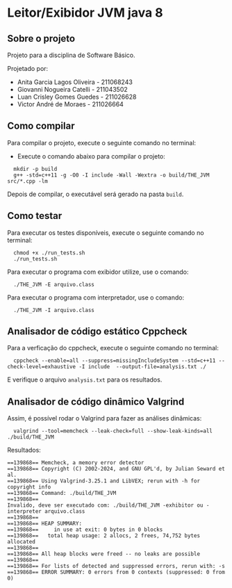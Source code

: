 # Leitor/Exibidor JVM java 8

## Sobre o projeto

Projeto para a disciplina de Software Básico.

Projetado por:

  - Anita Garcia Lagos Oliveira - 211068243
  - Giovanni Nogueira Catelli - 211043502
  - Luan Crisley Gomes Guedes - 211026628
  - Victor André de Moraes - 211026664
  
## Como compilar

Para compilar o projeto, execute o seguinte comando no terminal:

  - Execute o comando abaixo para compilar o projeto:

```
  mkdir -p build
  g++ -std=c++11 -g -O0 -I include -Wall -Wextra -o build/THE_JVM src/*.cpp -lm
```

Depois de compilar, o executável será gerado na pasta `build`.

## Como testar

Para executar os testes disponíveis, execute o seguinte comando no terminal:

```
  chmod +x ./run_tests.sh           
  ./run_tests.sh
```

Para executar o programa com exibidor utilize, use o comando:

```
  ./THE_JVM -E arquivo.class
```

Para executar o programa com interpretador, use o comando:

```
  ./THE_JVM -I arquivo.class
```


## Analisador de código estático Cppcheck

Para a verficação do cppcheck, execute o seguinte comando no terminal:

```
  cppcheck --enable=all --suppress=missingIncludeSystem --std=c++11 --check-level=exhaustive -I include  --output-file=analysis.txt ./
```
E verifique o arquivo `analysis.txt` para os resultados.

## Analisador de código dinâmico Valgrind

Assim, é possível rodar o Valgrind para fazer as análises dinâmicas:

```
  valgrind --tool=memcheck --leak-check=full --show-leak-kinds=all ./build/THE_JVM
```

Resultados:

```
==139868== Memcheck, a memory error detector
==139868== Copyright (C) 2002-2024, and GNU GPL'd, by Julian Seward et al.
==139868== Using Valgrind-3.25.1 and LibVEX; rerun with -h for copyright info
==139868== Command: ./build/THE_JVM
==139868== 
Invalido, deve ser executado com: ./build/THE_JVM -exhibitor ou -interpreter arquivo.class
==139868== 
==139868== HEAP SUMMARY:
==139868==     in use at exit: 0 bytes in 0 blocks
==139868==   total heap usage: 2 allocs, 2 frees, 74,752 bytes allocated
==139868== 
==139868== All heap blocks were freed -- no leaks are possible
==139868== 
==139868== For lists of detected and suppressed errors, rerun with: -s
==139868== ERROR SUMMARY: 0 errors from 0 contexts (suppressed: 0 from 0)
```


